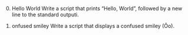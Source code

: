 0. Hello World
Write a script that prints “Hello, World”, followed by a new line to the standard outputi.

1. onfused smiley
Write a script that displays a confused smiley (Ôo).
